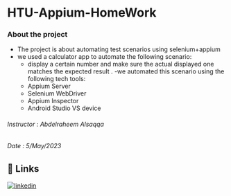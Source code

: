 # HTU-Appium-HomeWork

### About the project
 - The project is about automating test scenarios using selenium+appium
 - we used a calculator app to automate the following scenario: 
    - display a certain number and make sure the actual displayed one matches the expected result .
 -we automated this scenario using the following tech tools:
    - Appium Server
    - Selenium WebDriver
    - Appium Inspector
    - Android Studio VS device


###### Instructor : Abdelraheem Alsaqqa 
###### Date : 5/May/2023

## 🔗 Links
[![linkedin](https://img.shields.io/badge/linkedin-0A66C2?style=for-the-badge&logo=linkedin&logoColor=white)]([https://www.linkedin.com/](https://www.linkedin.com/in/razan-alfar/))



